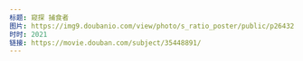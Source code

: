 ```yaml
---
标题: 窥探 捕食者
图片: https://img9.doubanio.com/view/photo/s_ratio_poster/public/p2643224105.jpg
时时: 2021
链接: https://movie.douban.com/subject/35448891/
---
```

